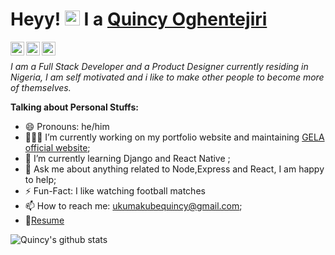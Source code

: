 
# Heyy! <img src="https://user-images.githubusercontent.com/1303154/88677602-1635ba80-d120-11ea-84d8-d263ba5fc3c0.gif" width="24px" alt="hi"> I a [Quincy Oghentejiri](https://google.com)

<a href="https://twitter.com/Quibcyoghenex">
  <img align ="left" alt="Quincy Oghenetejiri | Twitter" width="22px" src="https://cdn.jsdelivr.net/npm/simple-icons@v3/icons/twitter.svg" />
</a>
<a href="https://www.linkedin.com/in/quincy-oghenetejiri/">
  <img align="left" alt="Quincy Linkedin" width="22px" src="https://cdn.jsdelivr.net/npm/simple-icons@v3/icons/linkedin.svg" />
</a>
<a href="https://mailto:ukumakubequincy@gmail.com">
  <img align="left" alt="Quincy's Mail" width="22px" src="https://cdn.jsdelivr.net/npm/simple-icons@v3/icons/gmail.svg" />
</a>

<br/>


*I am  a Full Stack Developer and a Product Designer currently residing in Nigeria, I am self motivated and i like to make other people to become more of themselves.*

 
**Talking about Personal Stuffs:**
- 😄 Pronouns: he/him
- 👨🏽‍💻 I’m currently working on my portfolio website and  maintaining [GELA official website](https://gela.com);
- 🌱 I’m currently learning Django and React Native ; 
- 💬 Ask me about anything related to Node,Express and React, I am happy to help;
- ⚡️ Fun-Fact: I like watching football matches 
- 📫 How to reach me: ukumakubequincy@gmail.com;
- 📝[Resume]()
 


![Quincy's github stats](https://github-readme-stats.vercel.app/api?username=Te-Stack&show_icons=true&hide_border=true)






